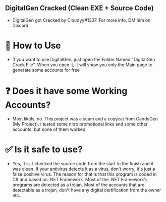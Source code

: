 ## DigitalGen Cracked (Clean EXE + Source Code)

- DigitalGen got Cracked by Cloυdyy#1337. For more info, DM him on Discord.


# 📌 How to Use

- If you want to use DigitalGen, just open the Folder Named "DigitalGen Crack File". When you open it, it will show you only the Main page
to generate some accounts for free


# ❓ Does it have some Working Accounts?

- Most likely, no. This project was a scam and a copycat from CandyGen (My Project). I tested some nitro promotional links and some other
  accounts, but none of them worked.


# ✅ Is it safe to use?

- Yes, It is. I checked the source code from the start to the finish and it was clean. If your antivirus detects it as a virus,
  don't worry, it's just a false positive virus. The reason for that is that this program is coded in C# and based on .NET Framework.
  Most of the .NET Framework's programs are detected as a trojan. Most of the accounts that are detectable as a trojan, don't have any
  digital certification from the owner etc..
